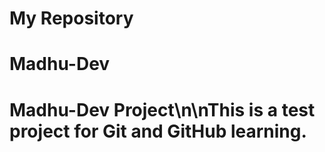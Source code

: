 # My Repository
# Madhu-Dev
# Madhu-Dev Project\n\nThis is a test project for Git and GitHub learning.
